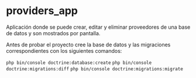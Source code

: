 # providers_app
Aplicación donde se puede crear, editar y eliminar proveedores de una base de datos y son mostrados por pantalla.

Antes de probar el proyecto cree la base de datos y las migraciones correspondientes con los siguientes comandos:

```php bin/console doctrine:database:create```
```php bin/console doctrine:migrations:diff```
```php bin/console doctrine:migrations:migrate```
